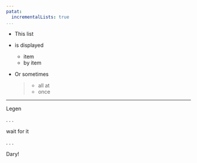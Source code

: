 ```yaml
---
patat:
  incrementalLists: true
...
```


- This list

- is displayed

    * item
    * by item

- Or sometimes

    > * all at
    > * once

---

Legen

. . .

wait for it

. . .

Dary!
